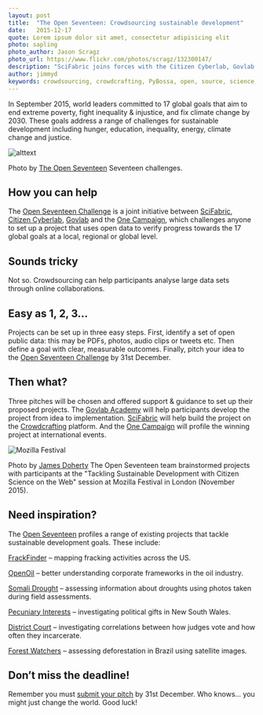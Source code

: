 ```yaml
---
layout: post
title:  "The Open Seventeen: Crowdsourcing sustainable development"
date:   2015-12-17 
quote: Lorem ipsum dolor sit amet, consectetur adipisicing elit
photo: sapling
photo_author: Jason Scragz
photo_url: https://www.flickr.com/photos/scragz/132300147/
description: "SciFabric joins forces with the Citizen Cyberlab, Govlab and the One Campaign to track global goals for sustainable development"
author: jimmyd
keywords: crowdsourcing, crowdcrafting, PyBossa, open, source, science, citizen, opensource, transcribe, cognitive, image, pattern, recognition, sound, data, mine, PDF, video, Open Seventeen, sustainability, Mozilla
---
```


In September 2015, world leaders committed to 17 global goals that aim to end extreme poverty, fight inequality & injustice, and fix climate change by 2030. These goals address a range of challenges for sustainable development including hunger, education, inequality, energy, climate change and justice.

![alttext]({{site.cdn}}/assets/img/blog/Open17.jpg "The Open Seventeen")
<p class="post-caption">Photo by <a href="http://openseventeen.org/">The Open Seventeen</a> Seventeen challenges.</p>

## How you can help

The [Open Seventeen Challenge](http://openseventeen.org/) is a joint initiative between [SciFabric](http://scifabric.com/), [Citizen Cyberlab](http://www.citizencyberscience.net/), [Govlab](http://www.thegovlab.org/) and the [One Campaign](http://www.one.org/international/), which challenges anyone to set up a project that uses open data to verify progress towards the 17 global goals at a local, regional or global level. 

## Sounds tricky

Not so. Crowdsourcing can help participants analyse large data sets through online collaborations.

## Easy as 1, 2, 3...

Projects can be set up in three easy steps. First, identify a set of open public data: this may be PDFs, photos, audio clips or tweets etc. Then define a goal with clear, measurable outcomes. Finally, pitch your idea to the [Open Seventeen Challenge](http://openseventeen.org/) by 31st December.

## Then what?

Three pitches will be chosen and offered support & guidance to set up their proposed projects. The [Govlab Academy](http://govlabacademy.org/) will help participants develop the project from idea to implementation. [SciFabric](http://scifabric.com/) will help build the project on the [Crowdcrafting](https://crowdcrafting.org/) platform. And the [One Campaign](http://www.one.org/international/) will profile the winning project at international events.

![Mozilla Festival]({{site.cdn}}/assets/img/blog/OpenMoz.JPG "James Doherty")
<p class="post-caption">Photo by <a href="http://scifabric.com/team/">James Doherty</a> The Open Seventeen team brainstormed projects with participants at the "Tackling Sustainable Development with Citizen Science on the Web" session at Mozilla Festival in London (November 2015).</p>


## Need inspiration?

The [Open Seventeen](http://openseventeen.org/) profiles a range of existing projects that tackle sustainable development goals. These include:

[FrackFinder](http://crowd.skytruth.org/) – mapping fracking activities across the US.

[OpenOil](http://crowdcrafting.org/project/openoil/) – better understanding corporate frameworks in the oil industry.

[Somali Drought](http://geotagx.org/project/category/somalidrought/) – assessing information about droughts using photos taken during field assessments.

[Pecuniary Interests](http://www.theguardian.com/australia-news/datablog/ng-interactive/2015/mar/09/help-us-investigate-the-register-of-interests-political-gifts-and-investments-in-nsw) – investigating political gifts in New South Wales.

[District Court](http://crowdcrafting.org/project/heradsdomar/) – investigating correlations between how judges vote and how often they incarcerate. 

[Forest Watchers](http://www.globalforestwatch.org/) – assessing deforestation in Brazil using satellite images.

## Don’t miss the deadline!

Remember you must [submit your pitch](http://openseventeen.org/) by 31st December. Who knows... you might just change the world. Good luck!

